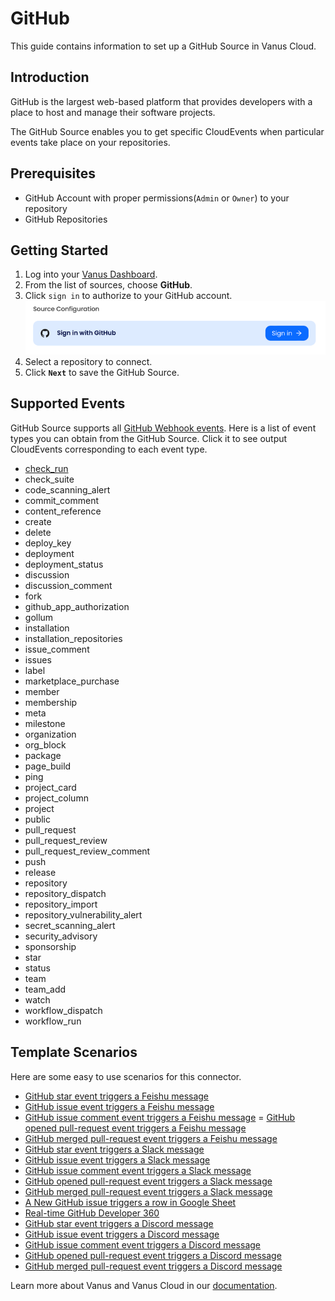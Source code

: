 # GitHub

This guide contains information to set up a GitHub Source in Vanus Cloud.

## Introduction

GitHub is the largest web-based platform that provides developers with a place to host and manage their software projects.

The GitHub Source enables you to get specific CloudEvents when particular events take place on your repositories.

## Prerequisites

- GitHub Account with proper permissions(`Admin` or `Owner`) to your repository
- GitHub Repositories

## Getting Started

1. Log into your [Vanus Dashboard](https://cloud.vanus.ai/dashboard).
2. From the list of sources, choose **GitHub**.
3. Click `sign in` to authorize to your GitHub account.
   ![img.png](images/github-setup-1.png)
4. Select a repository to connect.
5. Click **`Next`** to save the GitHub Source.

## Supported Events

GitHub Source supports all [GitHub Webhook events](https://docs.github.com/webhooks-and-events/webhooks/webhook-events-and-payloads).
Here is a list of event types you can obtain from the GitHub Source.
Click it to see output CloudEvents corresponding to each event type.

- [check_run](events.md#sample-event-of-check_run)
- check_suite
- code_scanning_alert
- commit_comment
- content_reference
- create
- delete
- deploy_key
- deployment
- deployment_status
- discussion
- discussion_comment
- fork
- github_app_authorization
- gollum
- installation
- installation_repositories
- issue_comment
- issues
- label
- marketplace_purchase
- member
- membership
- meta
- milestone
- organization
- org_block
- package
- page_build
- ping
- project_card
- project_column
- project
- public
- pull_request
- pull_request_review
- pull_request_review_comment
- push
- release
- repository
- repository_dispatch
- repository_import
- repository_vulnerability_alert
- secret_scanning_alert
- security_advisory
- sponsorship
- star
- status
- team
- team_add
- watch
- workflow_dispatch
- workflow_run

## Template Scenarios

Here are some easy to use scenarios for this connector.

- [GitHub star event triggers a Feishu message](https://cloud.vanus.ai/connections/wizard?source=github&sink=feishu&id=20230306_1)
- [GitHub issue event triggers a Feishu message](https://cloud.vanus.ai/connections/wizard?source=github&sink=feishu&id=20230307_2)
- [GitHub issue comment event triggers a Feishu message](https://cloud.vanus.ai/connections/wizard?source=github&sink=feishu&id=20230307_3)
  = [GitHub opened pull-request event triggers a Feishu message](https://cloud.vanus.ai/connections/wizard?source=github&sink=feishu&id=20230316_4)
- [GitHub merged pull-request event triggers a Feishu message](https://cloud.vanus.ai/connections/wizard?source=github&sink=feishu&id=20230323_2)
- [GitHub star event triggers a Slack message](https://cloud.vanus.ai/connections/wizard?source=github&sink=slack&id=20230308_5)
- [GitHub issue event triggers a Slack message](https://cloud.vanus.ai/connections/wizard?source=github&sink=slack&id=20230308_6)
- [GitHub issue comment event triggers a Slack message](https://cloud.vanus.ai/connections/wizard?source=github&sink=slack&id=20230307_4)
- [GitHub opened pull-request event triggers a Slack message](https://cloud.vanus.ai/connections/wizard?source=github&sink=slack&id=20230316_3)
- [GitHub merged pull-request event triggers a Slack message](https://cloud.vanus.ai/connections/wizard?source=github&sink=slack&id=20230323_1)
- [A New GitHub issue triggers a row in Google Sheet](https://cloud.vanus.ai/connections/wizard?source=github&sink=google-sheets&id=20230309_7)
- [Real-time GitHub Developer 360](https://cloud.vanus.ai/connections/wizard?source=github&sink=google-sheets&id=20230314_8)
- [GitHub star event triggers a Discord message](https://cloud.vanus.ai/connections/wizard?source=github&sink=discord&id=20230320_1)
- [GitHub issue event triggers a Discord message](https://cloud.vanus.ai/connections/wizard?source=github&sink=discord&id=20230320_2)
- [GitHub issue comment event triggers a Discord message](https://cloud.vanus.ai/connections/wizard?source=github&sink=discord&id=20230320_3)
- [GitHub opened pull-request event triggers a Discord message](https://cloud.vanus.ai/connections/wizard?source=github&sink=discord&id=20230321_1)
- [GitHub merged pull-request event triggers a Discord message](https://cloud.vanus.ai/connections/wizard?source=github&sink=discord&id=20230412_3)

Learn more about Vanus and Vanus Cloud in our [documentation](https://docs.vanus.ai).
